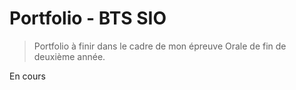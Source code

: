 # <h1> Portfolio - BTS SIO </h1>
> Portfolio à finir dans le cadre de mon épreuve Orale de fin de deuxième année. 

<p>En cours</p>

 
